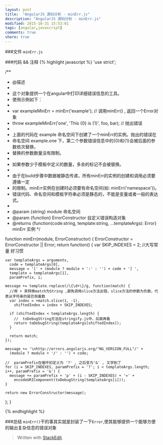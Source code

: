 ```yaml
---
layout: post
title:  "AngularJS 源码分析 - minErr.js"
description: "AngularJS 源码分析 - minErr.js"
modified: 2015-10-31 15:53:01
tags: [angular,javascript]
comments: true
share: true
---
```

###文件
``minErr.js``

###代码 && 注释
{% highlight javascript %} 
'use strict';

/**
 * @描述
 *
 * 这个对象提供一个在angular中打印详细错误信息的工具。
 * 使用示例如下：
 *
 * var exampleMinErr = minErr('example');  // 调用minErr() , 返回一个Error对象 
 * throw exampleMinErr('one', 'This {0} is {1}', foo, bar);  // 抛出错误
 *
 * 上面的代码在 example 命名空间下创建了一个minErr的实例。抛出的错误在
 * 命名空间 example.one 下，第二个参数错误信息中的{0}和{1}会被后面的参数依次替换，
 * 替换的参数数量没有限制。
 *
 * 如果参数少于模板中定义的数量，多余的标记不会被替换。
 * 
 * 由于在build步骤中数据被静态传递，所有minErr的实例的创建和调用必须要遵循一定
 * 的限制。minErr实例在创建时必须要有命名空间(如: minErr('namespace'))。
 * 错误代码、命名空间和模板字符串必须是静态的，不能是变量或者一般的表达式。
 * 
 * @param {string} module 命名空间
 * @param {function} ErrorConstructor 自定义错误构造对象
 * @returns {function(code:string, template:string, ...templateArgs): Error} minErr 实例
 */

function minErr(module, ErrorConstructor) {
  ErrorConstructor = ErrorConstructor || Error;
  return function() {
    var SKIP_INDEXES = 2;  //大写常量  好习惯

    var templateArgs = arguments,
      code = templateArgs[0],
      message = '[' + (module ? module + ':' : '') + code + '] ',
      template = templateArgs[1],
      paramPrefix, i;

    message += template.replace(/\{\d+\}/g, function(match) {
      //用 + 来转换match为String ,避免调用slice方法出错，slice方法的参数为负数，代表从字符串的尾巴倒着数
      var index = +match.slice(1, -1),
        shiftedIndex = index + SKIP_INDEXES;

      if (shiftedIndex < templateArgs.length) {
	    //  toDebugString方法在stringify.js中，后面再看
        return toDebugString(templateArgs[shiftedIndex]);
      }

      return match;
    });

    message += '\nhttp://errors.angularjs.org/"NG_VERSION_FULL"/' +
      (module ? module + '/' : '') + code;

	//  paramPrefix在循环初定义为 '?' , 之后变为'&' , 又学到了
    for (i = SKIP_INDEXES, paramPrefix = '?'; i < templateArgs.length; i++, paramPrefix = '&') {
      message += paramPrefix + 'p' + (i - SKIP_INDEXES) + '=' +
        encodeURIComponent(toDebugString(templateArgs[i]));
    }

    return new ErrorConstructor(message);
  };
}

{% endhighlight %}

###总结
``minErr()``干的事其实就是封装了一下``Error``,使其能够提供一个能够方便的输出复杂信息的错误对象




> Written with [StackEdit](https://stackedit.io/).